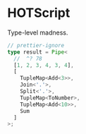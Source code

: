 # HOTScript

Type-level madness.

```ts
// prettier-ignore
type result = Pipe<
  //  ^? 78
  [1, 2, 3, 4, 3, 4],
  [
    TupleMap<Add<3>>,
    Join<'.'>,
    Split<'.'>,
    TupleMap<ToNumber>,
    TupleMap<Add<10>>,
    Sum
  ]
>;
```
